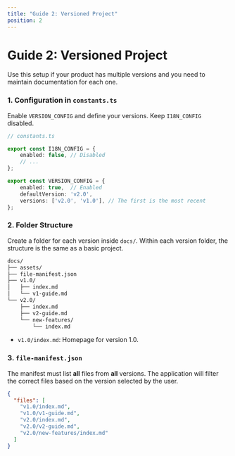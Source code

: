 ```yaml
---
title: "Guide 2: Versioned Project"
position: 2
---
```


# Guide 2: Versioned Project

Use this setup if your product has multiple versions and you need to maintain documentation for each one.

### 1. Configuration in `constants.ts`

Enable `VERSION_CONFIG` and define your versions. Keep `I18N_CONFIG` disabled.

```typescript
// constants.ts

export const I18N_CONFIG = {
    enabled: false, // Disabled
    // ...
};

export const VERSION_CONFIG = {
    enabled: true,  // Enabled
    defaultVersion: 'v2.0',
    versions: ['v2.0', 'v1.0'], // The first is the most recent
};
```

### 2. Folder Structure

Create a folder for each version inside `docs/`. Within each version folder, the structure is the same as a basic project.

```bash
docs/
├── assets/
├── file-manifest.json
├── v1.0/
│   ├── index.md
│   └── v1-guide.md
└── v2.0/
    ├── index.md
    ├── v2-guide.md
    └── new-features/
        └── index.md
```
- `v1.0/index.md`: Homepage for version 1.0.

### 3. `file-manifest.json`

The manifest must list **all** files from **all** versions. The application will filter the correct files based on the version selected by the user.

```json
{
  "files": [
    "v1.0/index.md",
    "v1.0/v1-guide.md",
    "v2.0/index.md",
    "v2.0/v2-guide.md",
    "v2.0/new-features/index.md"
  ]
}
```
